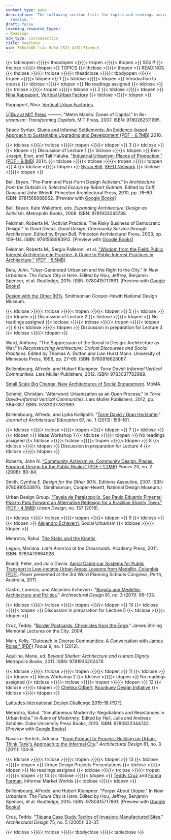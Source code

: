 ```yaml
---
content_type: page
description: 'The following section lists the topics and readings assigned for each
  session. '
draft: false
learning_resource_types:
- Readings
ocw_type: CourseSection
title: Readings
uid: 706efb88-fc4c-5d8d-2321-4f81f71cedc3
---
```

{{< tableopen >}}{{< theadopen >}}{{< tropen >}}{{< thopen >}}
SES #
{{< thclose >}}{{< thopen >}}
TOPICS
{{< thclose >}}{{< thopen >}}
READINGS
{{< thclose >}}{{< trclose >}}{{< theadclose >}}{{< tbodyopen >}}{{< tropen >}}{{< tdopen >}}
1
{{< tdclose >}}{{< tdopen >}}
Introduction to course
{{< tdclose >}}{{< tdopen >}}
No readings assigned
{{< tdclose >}}{{< trclose >}}{{< tropen >}}{{< tdopen >}}
2
{{< tdclose >}}{{< tdopen >}}
[Nina Rappaport](https://dusp.mit.edu/cdd/event/feb-8-cdd-forum-nina-rappaport-vertical-urban-factory-0), [Vertical Urban Factory](http://verticalurbanfactory.org/OVERVIEW)
{{< tdclose >}}{{< tdopen >}}

Rappaport, Nina. [Vertical Urban Factories](https://www.verticalurbanfactory.org/).

[![Buy at MIT Press](/images/mp_logo.gif)](https://mitpress.mit.edu/9780262511995) ———. "Metro Manila: Zones of Capital." In *Re-urbanism: Transforming Capitals*. MIT Press, 2007. ISBN: 9780262511995.

Space Syntax. [Slums and Informal Settlements: An Evidence-based Approach to Sustainable Upgrading and Development (PDF - 6.7MB)](http://www.spacesyntax.com/wp-content/uploads/2012/03/Space_Syntax_Informal-settlements-brochure.pdf) 2010.

{{< tdclose >}}{{< trclose >}}{{< tropen >}}{{< tdopen >}}
3
{{< tdclose >}}{{< tdopen >}}
Discussion of Lecture 1
{{< tdclose >}}{{< tdopen >}}
Ben-Joseph, Eran, and Tali Hatuka. ["Industrial Urbanism: Places of Production." (PDF - 9.1MB)](http://media.wix.com/ugd/b1a909_3235610fa2ee4941a413cc0ab7c7621a.pdf) 2014.
{{< tdclose >}}{{< trclose >}}{{< tropen >}}{{< tdopen >}}
4
{{< tdclose >}}{{< tdopen >}}
[Byran Bell](https://dusp.mit.edu/cdd/event/cdd-forum-bryan-bell-public-interest-design-design-98), [SEED Network](http://seednetwork.org/about/)
{{< tdclose >}}{{< tdopen >}}

Bell, Bryan. "Pre-Form and Post-Form Design Activism." In *Architecture from the Outside In: Selected Essays by Robert Gutman*. Edited by Cuff, Dana and John Wriedt. Princeton Architectural Press, 2010, pp. 76–80. ISBN: 9781568988962. \[Preview with [Google Books](http://books.google.com/books?id=HtURnTISkVYC&pg=PA76=onepage)\]

Bell, Bryan, Kate Wakeford, eds. *Expanding Architecture: Design as Activism*. Metropolis Books, 2008. ISBN: 9781933045788.

Feldman, Roberta M. "Activist Practice: The Risky Business of Democratic Design." In *Good Deeds, Good Design: Community Service through Architecture*. Edited by Bryan Bell. Princeton Architectural Press, 2003, pp. 109–114. ISBN: 9781568983912. \[Preview with [Google Books](http://books.google.com/books?id=K5IeBqVYp6YC&pg=PA109=onepage)\]

Feldman, Roberta M., Sergio Palleroni, et al. ["Wisdom from the Field: Public Interest Architecture in Practice. A Guide to Public Interest Practices in Architecture." (PDF - 5.5MB)](http://designcorps.org/wp-content/uploads/2013/06/PUBLIC-INTEREST-PRACTICES-IN-ARCHITECTURE.pdf)

Bela, John. "User-Generated Urbanism and the Right to the City." In *Now Urbanism: The Future City is Here*. Edited by Hou, Jeffrey, Benjamin Spencer, et al. Routledge, 2015. ISBN: 9780415717861. \[Preview with [Google Books](https://books.google.com/books?id=NQ7EBAAAQBAJ&lpg=PP1&pg=PA149#v=onepage&q&f=false)\]

[Design with the Other 90%](https://www.cooperhewitt.org/publications/design-for-the-other-90/). Smithsonian Cooper-Hewitt National Design Museum.

{{< tdclose >}}{{< trclose >}}{{< tropen >}}{{< tdopen >}}
5
{{< tdclose >}}{{< tdopen >}}
Discussion of Lecture 2
{{< tdclose >}}{{< tdopen >}}
No readings assigned
{{< tdclose >}}{{< trclose >}}{{< tropen >}}{{< tdopen >}}
6
{{< tdclose >}}{{< tdopen >}}
Discussion in preparation for Lecture 3
{{< tdclose >}}{{< tdopen >}}

Ward, Anthony. "The Suppression of the Social in Design: Architecture as War." In *Reconstructing Architecture: Critical Discourses and Social Practices.* Edited by Thomas A. Dutton and Lian Hurst Mann. University of Minnesota Press, 1996, pp. 27–69. ISBN: 9780816628087.

Brillembourg, Alfredo, and Hubert Klumpner. *Torre David: Informal Vertical Communities.* Lars Muller Publishers, 2012. ISBN: 9783037782989.

[Small Scale Big Change, New Architectures of Social Engagement](http://www.moma.org/interactives/exhibitions/2010/smallscalebigchange/). MoMA.

Schmid, Christian. "Afterword: Urbanization as an Open Process." In *Torre David–Informal Vertical Communities*. Lars Muller Publishers, 2012, pp. 384-387. ISBN: 9783037782989.

Brillembourg, Alfredo, and Lydia Kallipoliti. "[Torre David / Gran Horizonte](http://dx.doi.org/10.1080/10464883.2013.767137)." *Journal of Architectural Education* 67, no. 1 (2013): 159–161.

{{< tdclose >}}{{< trclose >}}{{< tropen >}}{{< tdopen >}}
7
{{< tdclose >}}{{< tdopen >}}
Ideas Workshop 1
{{< tdclose >}}{{< tdopen >}}
No readings assigned
{{< tdclose >}}{{< trclose >}}{{< tropen >}}{{< tdopen >}}
8
{{< tdclose >}}{{< tdopen >}}
Discussion in preparation for Lecture 4
{{< tdclose >}}{{< tdopen >}}

Roberts, John N. ["Community Activism vs. Community Design. Places: Forum of Design for the Public Realm." (PDF - 1.2MB)](http://placesjournal.org/assets/legacy/pdfs/community-activism-vs-community-design.pdf) *Places* 20, no. 2 (2008): 80–84.

Smith, Cynthia E. *Design for the Other 90%*. Editions Assouline, 2007. ISBN: 9780910503976.  (Smithsonian, Cooper-Hewitt, National Design Museum.)

Urban Design Group. ["Favela de Paraisopolis, Sao Paulo Eduardo Pimentel Pizarro Puts Forward an Alternative Redesign for a Brazilian Shanty Town." (PDF - 4.5MB)](http://www.udg.org.uk/sites/default/files/publications/UD137_magazine.pdf) *Urban Design*, no. 137 (2016).

{{< tdclose >}}{{< trclose >}}{{< tropen >}}{{< tdopen >}}
9
{{< tdclose >}}{{< tdopen >}}
[Alejandro Echeverri](https://dusp.mit.edu/cdd/event/cdd-forum-alejandro-echeverri-medellin-urban-narratives-emerging-contexts), Social Urbanism
{{< tdclose >}}{{< tdopen >}}

Mehrotra, Rahul. [The Static and the Kinetic](https://urbanage.lsecities.net/essays/the-static-and-the-kinetic).

Leguia, Mariana. *Latin America at the Crossroads.* Academy Press, 2011. ISBN: 9780470664926.

Brand, Peter, and Julio Davila. [Aerial Cable-car Systems for Public Transport in Low-income Urban Areas: Lessons from Medellin, Columbia (PDF)](http://opendocs.ids.ac.uk/opendocs/bitstream/handle/123456789/11788/Aerial_cable_car.pdf?sequence=1&isAllowed=y). Paper presented at the 3rd Word Planning Schools Congress, Perth, Australia, 2011.

Castro, Lorenzo, and Alejandro Echeverri. "[Bogota and Medellin: Architecture and Politics](http://dx.doi.org/10.1002/ad.1246)." *Architectural Design* 81, no. 3 (2011): 96–103.

{{< tdclose >}}{{< trclose >}}{{< tropen >}}{{< tdopen >}}
10
{{< tdclose >}}{{< tdopen >}}
Discussion in preparation for Lecture 5
{{< tdclose >}}{{< tdopen >}}

Cruz, Teddy. "[Border Postcards: Chronicles from the Edge](https://beta.worldcat.org/archivegrid/collection/data/56771109)." James Stirling Memorial Lectures on the City. 2004.

Main, Kelly. ["Outreach in Diverse Communities: A Conversation with James Rojas." (PDF)](http://digitalcommons.calpoly.edu/cgi/viewcontent.cgi?article=1208&context=focus) *Focus* 9, no. 1 (2012).

Aquilino, Marie, ed. *Beyond Shelter: Architecture and Human Dignity*. Metropolis Books, 2011. ISBN: 9781935202479.

{{< tdclose >}}{{< trclose >}}{{< tropen >}}{{< tdopen >}}
11
{{< tdclose >}}{{< tdopen >}}
Ideas Workshop 2
{{< tdclose >}}{{< tdopen >}}
No readings assigned
{{< tdclose >}}{{< trclose >}}{{< tropen >}}{{< tdopen >}}
12
{{< tdclose >}}{{< tdopen >}}
[Chelina Odbert](https://dusp.mit.edu/cdd/event/cdd-forum-425-chelina-odbert-kounkuey-design-initiative), [Kounkuey Design Initiative](http://www.kounkuey.org/)
{{< tdclose >}}{{< tdopen >}}

[Latitudes International Design Challenge 2015–16 (PDF)](http://blog.westminster.ac.uk/latitudes-design/wp-content/uploads/sites/34/2015/10/Sao-Paulo_Final-design-brief.pdf).

Mehrotra, Rahul. "Simultaneous Modernity: Negotiations and Resistances in Urban India." In *Ruins of Modernity*. Edited by Hell, Julia and Andreas Schönle. Duke University Press Books, 2010. ISBN: 9780822344742. \[Preview with [Google Books](http://books.google.com/books?id=a8gOCMu30_kC&pg=PA244=onepage)\]

Navarro-Sertich, Adriana. "[From Product to Process: Building on Urban-Think Tank's Approach to the Informal City](http://dx.doi.org/10.1002/ad.1247)." *Architectural Design* 81, no. 3 (2011): 104–9.

{{< tdclose >}}{{< trclose >}}{{< tropen >}}{{< tdopen >}}
13
{{< tdclose >}}{{< tdopen >}}
Urban Design Projects Presentations
{{< tdclose >}}{{< tdopen >}}
No readings assigned
{{< tdclose >}}{{< trclose >}}{{< tropen >}}{{< tdopen >}}
14
{{< tdclose >}}{{< tdopen >}}
[Teddy Cruz](https://visarts.ucsd.edu/people/faculty/teddy-cruz.html) and [Fonna Forman](https://polisci.ucsd.edu/people/faculty/faculty-directory/currently-active-faculty/forman-profile.html), Informal Market Worlds
{{< tdclose >}}{{< tdopen >}}

Brillembourg, Alfredo, and Hubert Klumpner. "*Forget About Utopia*." In *Now Urbanism: The Future City is Here*. Edited by Hou, Jeffrey, Benjamin Spencer, et al. Routledge, 2015. ISBN: 9780415717861. \[Preview with [Google Books](https://books.google.com/books?id=NQ7EBAAAQBAJ&lpg=PP1&pg=PA195#v=onepage&q&f=false)\]

Cruz, Teddy. "[Tijuana Case Study Tactics of Invasion: Manufactured Sites](http://dx.doi.org/10.1002/ad.133)." *Architectural Design* 75, no. 5 (2005): 32–37.

{{< tdclose >}}{{< trclose >}}{{< tbodyclose >}}{{< tableclose >}}